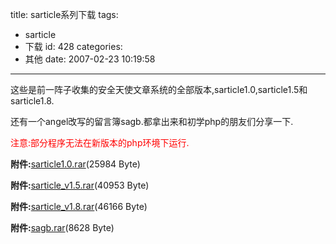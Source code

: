 title: sarticle系列下载
tags:
  - sarticle
  - 下载
id: 428
categories:
  - 其他
date: 2007-02-23 10:19:58
---

这些是前一阵子收集的安全天使文章系统的全部版本,sarticle1.0,sarticle1.5和sarticle1.8.

还有一个angel改写的留言簿sagb.都拿出来和初学php的朋友们分享一下.

<span style="color: #ff0000;">注意:部分程序无法在新版本的php环境下运行.</span>

**附件:**[sarticle1.0.rar](http://www.foolbird.net/wp-content/uploads/2007/02/234_sarticle1.0.rar)(25984 Byte)

**附件:**[sarticle_v1.5.rar](http://www.foolbird.net/wp-content/uploads/2007/02/235_sarticle_v1.5.rar)(40953 Byte)

**附件:**[sarticle_v1.8.rar](http://www.foolbird.net/wp-content/uploads/2007/02/236_sarticle_v1.8.rar)(46166 Byte)

**附件:**[sagb.rar](http://www.foolbird.net/wp-content/uploads/2007/02/237_sagb.rar)(8628 Byte)
